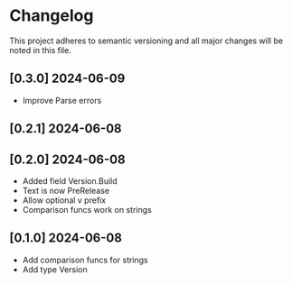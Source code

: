 # Changelog

This project adheres to semantic versioning and all major
changes will be noted in this file.

## [0.3.0] 2024-06-09

- Improve Parse errors

## [0.2.1] 2024-06-08
## [0.2.0] 2024-06-08

- Added field Version.Build
- Text is now PreRelease
- Allow optional v prefix
- Comparison funcs work on strings

## [0.1.0] 2024-06-08

- Add comparison funcs for strings
- Add type Version
